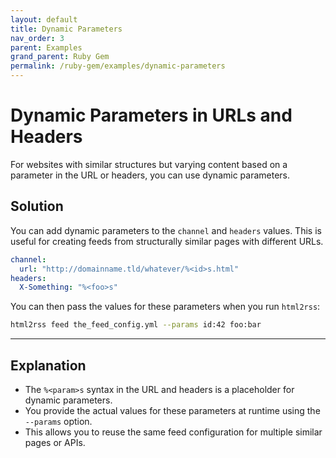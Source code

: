 ```yaml
---
layout: default
title: Dynamic Parameters
nav_order: 3
parent: Examples
grand_parent: Ruby Gem
permalink: /ruby-gem/examples/dynamic-parameters
---
```


# Dynamic Parameters in URLs and Headers

For websites with similar structures but varying content based on a parameter in the URL or headers, you can use dynamic parameters.

## Solution

You can add dynamic parameters to the `channel` and `headers` values. This is useful for creating feeds from structurally similar pages with different URLs.

```yaml
channel:
  url: "http://domainname.tld/whatever/%<id>s.html"
headers:
  X-Something: "%<foo>s"
```

You can then pass the values for these parameters when you run `html2rss`:

```bash
html2rss feed the_feed_config.yml --params id:42 foo:bar
```

---

## Explanation

- The `%<param>s` syntax in the URL and headers is a placeholder for dynamic parameters.
- You provide the actual values for these parameters at runtime using the `--params` option.
- This allows you to reuse the same feed configuration for multiple similar pages or APIs.
